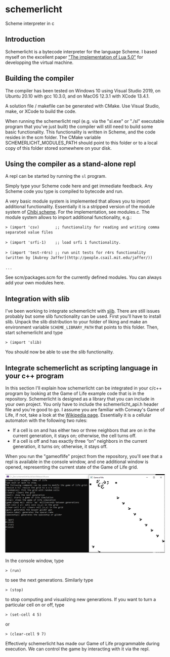 # schemerlicht
Scheme interpreter in c

Introduction
------------

Schemerlicht is a bytecode interpreter for the language Scheme. I based myself on the excellent paper ["The implementation of Lua 5.0"](https://www.lua.org/doc/jucs05.pdf) for developping the virtual machine.

Building the compiler
---------------------

The compiler has been tested on Windows 10 using Visual Studio 2019, on Ubuntu 20.10 with gcc 10.3.0, and on MacOS 12.3.1 with XCode 13.4.1.

A solution file / makefile can be generated with CMake. Use Visual Studio, make, or XCode to build the code.

When running the schemerlicht repl (e.g. via the "sl.exe" or "./sl" executable program that you've just built) the compiler will still need to build some basic functionality. This functionality is written in Scheme, and the code resides in the scm folder. The CMake variable SCHEMERLICHT_MODULES_PATH should point to this folder or to a local copy of this folder stored somewhere on your disk.

Using the compiler as a stand-alone repl
----------------------------------------

A repl can be started by running the `sl` program. 

Simply type your Scheme code here and get immediate feedback.
Any Scheme code you type is compiled to bytecode and run. 

A very basic module system is implemented that allows you to import additional functionality. Essentially it is a stripped version of the module system of [Chibi scheme](https://github.com/ashinn/chibi-scheme). For the implementation, see modules.c.
The module system allows to import additional functionality, e.g.:

    > (import 'csv)       ;; functionality for reading and writing comma separated value files
  
    > (import 'srfi-1)    ;; load srfi 1 functionality.
  
    > (import 'test-r4rs) ;; run unit tests for r4rs functionality (written by [Aubrey Jaffer](http://people.csail.mit.edu/jaffer/))
  
    ...
  
See scm/packages.scm for the currently defined modules. You can always add your own modules here.

Integration with slib
---------------------
I've been working to integrate schemerlicht with [slib](http://people.csail.mit.edu/jaffer/SLIB). There are still issues probably but some slib functionality can be used. First you'll have to install slib. Unpack the slib distribution to your folder of liking and make an environment variable `SCHEME_LIBRARY_PATH` that points to this folder. Then, start schemerlicht and type 

    > (import 'slib)
You should now be able to use the slib functionality.

Integrate schemerlicht as scripting language in your c++ program
----------------------------------------------------------------
In this section I'll explain how schemerlicht can be integrated in your c/c++ program by looking at the Game of Life example code that is in the repository.
Schemerlicht is designed as a library that you can include in your own project. You only have to include the schemerlicht_api.h header file and you're good to go.
I assume you are familiar with Conway's Game of Life, if not, take a look at the [Wikipedia page](https://en.wikipedia.org/wiki/Conway%27s_Game_of_Life). Essentially it is a cellular automaton with the following two rules:
-  If a cell is on and has either two or three neighbors that are on in the current generation, it stays on; otherwise, the cell turns off.
 - If a cell is off and has exactly three “on” neighbors in the current generation, it turns on; otherwise, it stays off. 
 
When you run the "gameoflife" project from the repository, you'll see that a repl is available in the console window, and one additional window is opened, representing the current state of the Game of Life grid. 

![](images/life.png)

In the console window, type

    > (run)
to see the next generations. Similarly type

    > (stop)
to stop computing and visualizing new generations. If you want to turn a particular cell on or off, type

    > (set-cell 4 5)
or

    > (clear-cell 9 7)
Effectively schemerlicht has made our Game of Life programmable during execution. We can control the game by interacting with it via the repl.
